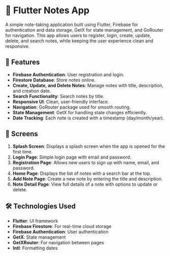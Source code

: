 # 📝 Flutter Notes App

A simple note-taking application built using Flutter, Firebase for authentication and data storage, GetX for state management, and GoRouter for navigation. This app allows users to register, login, create, update, delete, and search notes, while keeping the user experience clean and responsive.

## 🚀 Features

- **Firebase Authentication**: User registration and login.
- **Firestore Database**: Store notes online.
- **Create, Update, and Delete Notes**: Manage notes with title, description, and creation date.
- **Search Functionality**: Search notes by title.
- **Responsive UI**: Clean, user-friendly interface.
- **Navigation**: GoRouter package used for smooth routing.
- **State Management**: GetX for handling state changes efficiently.
- **Date Tracking**: Each note is created with a timestamp (day/month/year).

## 📱 Screens

1. **Splash Screen**: Displays a splash screen when the app is opened for the first time.
2. **Login Page**: Simple login page with email and password.
3. **Registration Page**: Allows new users to sign up with name, email, and password.
4. **Home Page**: Displays the list of notes with a search bar at the top.
5. **Add Note Page**: Create a new note by entering the title and description.
6. **Note Detail Page**: View full details of a note with options to update or delete.

## 🛠️ Technologies Used

- **Flutter**: UI framework
- **Firebase Firestore**: For real-time cloud storage
- **Firebase Authentication**: User authentication
- **GetX**: State management
- **GetXRouter**: For navigation between pages
- **Intl**: Formatting dates
